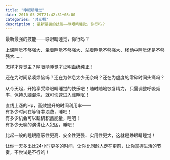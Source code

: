 ```yaml
---
title: "睁眼睛睡觉"
date: 2010-05-29T21:42:31+08:00
categories: "时光机"
description : 最新最强的技能——睁眼睛睡觉，你行吗？
---
```


最新最强的技能——睁眼睛睡觉，你行吗？

上课睡觉不够强大、坐着睡觉不够强大、站着睡觉不够强大、移动中睡觉还是不够强大……

怎样才算觉主？睁眼睛睡觉才证明血统纯正！

还在为时间紧凑烦恼吗？还在为休息太少无奈吗？还在为虚度的零碎时间头痛吗？

从今天起，开始享受睁眼睛睡觉的快乐吧！随时随地恢复精力，只需调整呼吸频率，保持头脑混沌，就可快速进入浅睡眠！

直线上涨的Hp，高效提升的时间利用率——  
有多少时间在等待中浪费，睡吧！  
有多少机会可以趁机积蓄能量，睡吧！  
有多少无聊的演讲让人犯困，睡吧！

比起一般的睡眠隐蔽性更高、安全性更强、实用性更大，这就是睁眼睛睡觉！

让你一天多出比24小时更多的时间，让你比同龄人走在更前，让你掌握生活的节奏，不尝试是不行的！